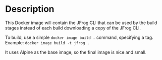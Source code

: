 # Description
This Docker image will contain the JFrog CLI that can be used by the build stages instead of each build downloading a copy of the JFrog CLI.

To build, use a simple `docker image build .` command, specifying a tag. Example: `docker image build -t jfrog .`

It uses Alpine as the base image, so the final image is nice and small.